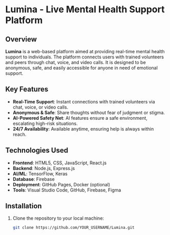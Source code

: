 # Lumina - Live Mental Health Support Platform

## Overview
**Lumina** is a web-based platform aimed at providing real-time mental health support to individuals. The platform connects users with trained volunteers and peers through chat, voice, and video calls. It is designed to be anonymous, safe, and easily accessible for anyone in need of emotional support.

## Key Features
- **Real-Time Support**: Instant connections with trained volunteers via chat, voice, or video calls.
- **Anonymous & Safe**: Share thoughts without fear of judgment or stigma.
- **AI-Powered Safety Net**: AI features ensure a safe environment, escalating high-risk situations.
- **24/7 Availability**: Available anytime, ensuring help is always within reach.

## Technologies Used
- **Frontend**: HTML5, CSS, JavaScript, React.js
- **Backend**: Node.js, Express.js
- **AI/ML**: TensorFlow, Keras
- **Database**: Firebase
- **Deployment**: GitHub Pages, Docker (optional)
- **Tools**: Visual Studio Code, GitHub, Firebase, Figma

## Installation

1. Clone the repository to your local machine:
   ```bash
   git clone https://github.com/YOUR_USERNAME/Lumina.git
